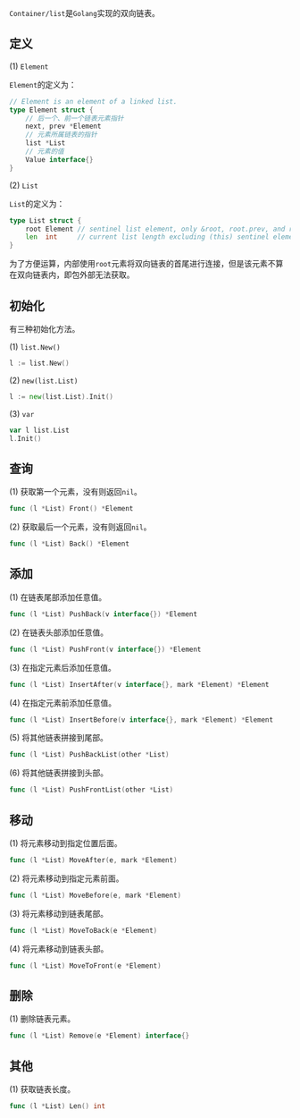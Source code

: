 `Container/list`是`Golang`实现的双向链表。

## 定义

(1) `Element`

`Element`的定义为：

```go
// Element is an element of a linked list.
type Element struct {
    // 后一个、前一个链表元素指针
	next, prev *Element
	// 元素所属链表的指针
	list *List
	// 元素的值
	Value interface{}
}
```

(2) `List`

`List`的定义为：

```go
type List struct {
	root Element // sentinel list element, only &root, root.prev, and root.next are used
	len  int     // current list length excluding (this) sentinel element
}
```

为了方便运算，内部使用`root`元素将双向链表的首尾进行连接，但是该元素不算在双向链表内，即包外部无法获取。

## 初始化

有三种初始化方法。

(1) `list.New()`

```go
l := list.New()
```

(2) `new(list.List)`

```go
l := new(list.List).Init()
```

(3) `var`

```go
var l list.List
l.Init()
```

## 查询

(1) 获取第一个元素，没有则返回`nil`。

```go
func (l *List) Front() *Element
```

(2) 获取最后一个元素，没有则返回`nil`。

```go
func (l *List) Back() *Element
```

## 添加

(1) 在链表尾部添加任意值。

```go
func (l *List) PushBack(v interface{}) *Element
```

(2) 在链表头部添加任意值。

```go
func (l *List) PushFront(v interface{}) *Element
```

(3) 在指定元素后添加任意值。

```go
func (l *List) InsertAfter(v interface{}, mark *Element) *Element
```

(4) 在指定元素前添加任意值。

```go
func (l *List) InsertBefore(v interface{}, mark *Element) *Element
```

(5) 将其他链表拼接到尾部。

```go
func (l *List) PushBackList(other *List)
```

(6) 将其他链表拼接到头部。

```go
func (l *List) PushFrontList(other *List)
```

## 移动

(1) 将元素移动到指定位置后面。

```go
func (l *List) MoveAfter(e, mark *Element)
```

(2) 将元素移动到指定元素前面。

```go
func (l *List) MoveBefore(e, mark *Element)
```

(3) 将元素移动到链表尾部。

```go
func (l *List) MoveToBack(e *Element)
```

(4) 将元素移动到链表头部。

```go
func (l *List) MoveToFront(e *Element)
```

## 删除

(1) 删除链表元素。

```go
func (l *List) Remove(e *Element) interface{}
```

## 其他

(1) 获取链表长度。

```go
func (l *List) Len() int
```

